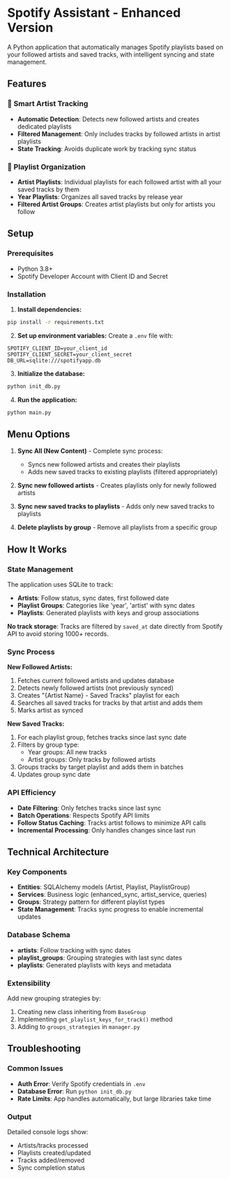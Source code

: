 # Spotify Assistant - Enhanced Version

A Python application that automatically manages Spotify playlists based on your followed artists and saved tracks, with intelligent syncing and state management.

## Features

### 🎵 Smart Artist Tracking
- **Automatic Detection**: Detects new followed artists and creates dedicated playlists
- **Filtered Management**: Only includes tracks by followed artists in artist playlists
- **State Tracking**: Avoids duplicate work by tracking sync status

### 📅 Playlist Organization
- **Artist Playlists**: Individual playlists for each followed artist with all your saved tracks by them
- **Year Playlists**: Organizes all saved tracks by release year
- **Filtered Artist Groups**: Creates artist playlists but only for artists you follow

## Setup

### Prerequisites
- Python 3.8+
- Spotify Developer Account with Client ID and Secret

### Installation

1. **Install dependencies:**
```bash
pip install -r requirements.txt
```

2. **Set up environment variables:**
Create a `.env` file with:
```env
SPOTIFY_CLIENT_ID=your_client_id
SPOTIFY_CLIENT_SECRET=your_client_secret
DB_URL=sqlite:///spotifyapp.db
```

3. **Initialize the database:**
```bash
python init_db.py
```

4. **Run the application:**
```bash
python main.py
```

## Menu Options

1. **Sync All (New Content)** - Complete sync process:
   - Syncs new followed artists and creates their playlists
   - Adds new saved tracks to existing playlists (filtered appropriately)

2. **Sync new followed artists** - Creates playlists only for newly followed artists

3. **Sync new saved tracks to playlists** - Adds only new saved tracks to playlists

4. **Delete playlists by group** - Remove all playlists from a specific group

## How It Works

### State Management
The application uses SQLite to track:
- **Artists**: Follow status, sync dates, first followed date
- **Playlist Groups**: Categories like 'year', 'artist' with sync dates
- **Playlists**: Generated playlists with keys and group associations

**No track storage**: Tracks are filtered by `saved_at` date directly from Spotify API to avoid storing 1000+ records.

### Sync Process

**New Followed Artists:**
1. Fetches current followed artists and updates database
2. Detects newly followed artists (not previously synced)
3. Creates "{Artist Name} - Saved Tracks" playlist for each
4. Searches all saved tracks for tracks by that artist and adds them
5. Marks artist as synced

**New Saved Tracks:**
1. For each playlist group, fetches tracks since last sync date
2. Filters by group type:
   - Year groups: All new tracks
   - Artist groups: Only tracks by followed artists
3. Groups tracks by target playlist and adds them in batches
4. Updates group sync date

### API Efficiency
- **Date Filtering**: Only fetches tracks since last sync
- **Batch Operations**: Respects Spotify API limits
- **Follow Status Caching**: Tracks artist follows to minimize API calls
- **Incremental Processing**: Only handles changes since last run

## Technical Architecture

### Key Components
- **Entities**: SQLAlchemy models (Artist, Playlist, PlaylistGroup)
- **Services**: Business logic (enhanced_sync, artist_service, queries)
- **Groups**: Strategy pattern for different playlist types
- **State Management**: Tracks sync progress to enable incremental updates

### Database Schema
- **artists**: Follow tracking with sync dates
- **playlist_groups**: Grouping strategies with last sync dates
- **playlists**: Generated playlists with keys and metadata

### Extensibility
Add new grouping strategies by:
1. Creating new class inheriting from `BaseGroup`
2. Implementing `get_playlist_keys_for_track()` method
3. Adding to `groups_strategies` in `manager.py`

## Troubleshooting

### Common Issues
- **Auth Error**: Verify Spotify credentials in `.env`
- **Database Error**: Run `python init_db.py`
- **Rate Limits**: App handles automatically, but large libraries take time

### Output
Detailed console logs show:
- Artists/tracks processed
- Playlists created/updated
- Tracks added/removed
- Sync completion status
